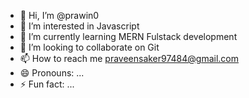 - 👋 Hi, I’m @prawin0
- 👀 I’m interested in Javascript
- 🌱 I’m currently learning MERN Fulstack development
- 💞️ I’m looking to collaborate on Git
- 📫 How to reach me praveensaker97484@gmail.com
- 😄 Pronouns: ...
- ⚡ Fun fact: ...

<!---
prawin0/prawin0 is a ✨ special ✨ repository because its `README.md` (this file) appears on your GitHub profile.
You can click the Preview link to take a look at your changes.
--->
